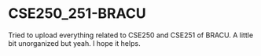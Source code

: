 # CSE250_251-BRACU

Tried to upload everything related to CSE250 and CSE251 of BRACU. A little bit unorganized but yeah. I hope it helps.
